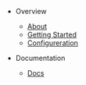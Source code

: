 - Overview
  
  - [About](/)
  - [Getting Started](confinguration.md)
  - [Configureration]()

- Documentation

  - [Docs]()
